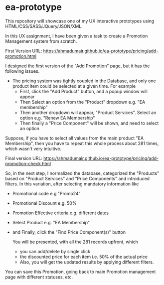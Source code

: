 # ea-prototype
This repository will showcase one of my UX interactive prototypes using HTML/CSS/SASS/JQuery/JSON/XML.

In this UX assignment, I have been given a task to create a Promotion Management system from scratch. 

First Version URL: https://ahmadumair.github.io/ea-prototype/pricing/add-promotion.html

I designed the first version of the "Add Promotion" page, but it has the following issues. 
- The pricing system was tightly coupled in the Database, and only one product item could be selected at a given time. For example
  - First, click the "Add Product" button, and a popup window will appear
  - Then Select an option from the "Product" dropdown e.g. "EA membership"
  - Then another dropdown will appear, "Product Services". Select an option e,g. "Renew EA Membership"
  - Then finally a "Price Component" will be shown, and need to select an option

Suppose, if you have to select all values from the main product "EA Membership", then you have to repeat this whole process about 281 times, which wasn't very intuitive.

Final version URL: https://ahmadumair.github.io/ea-prototype/pricing/add-promotion-check.html

So, in the next step, I normalized the database, categorized the "Products" based on "Product Services" and "Price Components" and introduced filters. In this variation, after selecting mandatory information like 
- Promotional code e.g "Promo24"
- Promotional Discount e.g. 50%
- Promotion Effective criteria e.g. different dates
- Select Product e.g. "EA Membership"
- and Finally, click the "Find Price Component(s)" button

  You will be presented, with all the 281 records upfront, which
  - you can add/delete by single click
  - the discounted price for each item i.e. 50% of the actual price
  - Also, you will get the updated results by applying different filters.

You can save this Promotion, going back to main Promotion management page with different statuses, etc. 

 

  
  

